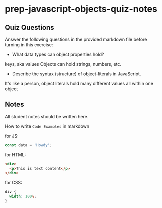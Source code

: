 # prep-javascript-objects-quiz-notes

## Quiz Questions

Answer the following questions in the provided markdown file before turning in this exercise:

- What data types can object properties hold?

keys, aka values
Objects can hold strings, numbers, etc.

- Describe the syntax (structure) of object-literals in JavaScript.

It's like a person, object literals hold many different values all within one object

## Notes

All student notes should be written here.

How to write `Code Examples` in markdown

for JS:

```javascript
const data = 'Howdy';
```

for HTML:

```html
<div>
  <p>This is text content</p>
</div>
```

for CSS:

```css
div {
  width: 100%;
}
```
